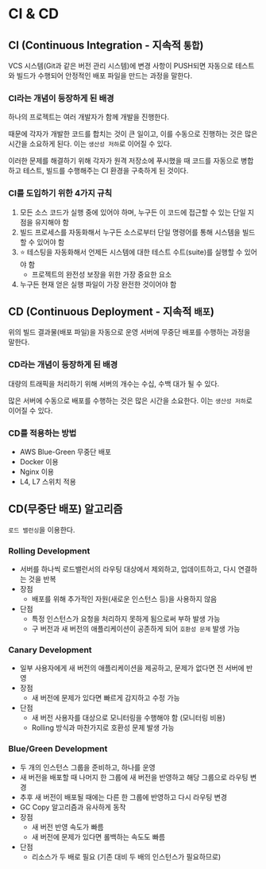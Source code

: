 # CI & CD

## CI (Continuous Integration - 지속적 `통합`)

VCS 시스템(Git과 같은 버전 관리 시스템)에 변경 사항이 PUSH되면 자동으로 테스트와 빌드가 수행되어 안정적인 배포 파일을 만드는 과정을 말한다.

### CI라는 개념이 등장하게 된 배경

하나의 프로젝트는 여러 개발자가 함께 개발을 진행한다.

때문에 각자가 개발한 코드를 합치는 것이 큰 일이고, 이를 수동으로 진행하는 것은 많은 시간을 소요하게 된다. 이는 `생산성 저하`로 이어질 수 있다.

이러한 문제를 해결하기 위해 각자가 원격 저장소에 푸시했을 때 코드를 자동으로 병합하고 테스트, 빌드를 수행해주는 CI 환경을 구축하게 된 것이다.

### CI를 도입하기 위한 4가지 규칙

1. 모든 소스 코드가 실행 중에 있어야 하며, 누구든 이 코드에 접근할 수 있는 단일 지점을 유지해야 함
2. 빌드 프로세스를 자동화해서 누구든 소스로부터 단일 명령어를 통해 시스템을 빌드할 수 있어야 함
3. ⭐ 테스팅을 자동화해서 언제든 시스템에 대한 테스트 수트(suite)를 실행할 수 있어야 함
   * 프로젝트의 완전성 보장을 위한 가장 중요한 요소
4. 누구든 현재 얻은 실행 파일이 가장 완전한 것이어야 함

## CD (Continuous Deployment - 지속적 `배포`)

위의 빌드 결과물(배포 파일)을 자동으로 운영 서버에 무중단 배포를 수행하는 과정을 말한다.

### CD라는 개념이 등장하게 된 배경

대량의 트래픽을 처리하기 위해 서버의 개수는 수십, 수백 대가 될 수 있다.

많은 서버에 수동으로 배포를 수행하는 것은 많은 시간을 소요한다. 이는 `생산성 저하`로 이어질 수 있다.

### CD를 적용하는 방법

* AWS Blue-Green 무중단 배포
* Docker 이용
* Nginx 이용
* L4, L7 스위치 적용

## CD(무중단 배포) 알고리즘

`로드 밸런싱`을 이용한다.

### Rolling Development

* 서버를 하나씩 로드밸런서의 라우팅 대상에서 제외하고, 업데이트하고, 다시 연결하는 것을 반복
* 장점
  * 배포를 위해 추가적인 자원(새로운 인스턴스 등)을 사용하지 않음
* 단점
  * 특정 인스턴스가 요청을 처리하지 못하게 됨으로써 부하 발생 가능
  * 구 버전과 새 버전의 애플리케이션이 공존하게 되어 `호환성 문제` 발생 가능

### Canary Development

* 일부 사용자에게 새 버전의 애플리케이션을 제공하고, 문제가 없다면 전 서버에 반영
* 장점
  * 새 버전에 문제가 있다면 빠르게 감지하고 수정 가능
* 단점
  * 새 버전 사용자를 대상으로 모니터링을 수행해야 함 (모니터링 비용)
  * Rolling 방식과 마찬가지로 호환성 문제 발생 가능

### Blue/Green Development

* 두 개의 인스턴스 그룹을 준비하고, 하나를 운영
* 새 버전을 배포할 때 나머지 한 그룹에 새 버전을 반영하고 해당 그룹으로 라우팅 변경
* 추후 새 버전이 배포될 때에는 다른 한 그룹에 반영하고 다시 라우팅 변경
* GC Copy 알고리즘과 유사하게 동작
* 장점
  * 새 버전 반영 속도가 빠름
  * 새 버전에 문제가 있다면 롤백하는 속도도 빠름
* 단점
  * 리소스가 두 배로 필요 (기존 대비 두 배의 인스턴스가 필요하므로)
